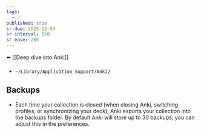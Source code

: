 ```yaml
---
tags:
  - ✅
published: true
sr-due: 2025-12-04
sr-interval: 550
sr-ease: 265
---
```

⬅️ [[Deep dive into Anki]]

- `~/Library/Application Support/Anki2`
## Backups
- Each time your collection is closed (when closing Anki, switching profiles, or synchronizing your deck), Anki exports your collection into the backups folder. By default Anki will store up to 30 backups; you can adjust this in the preferences.